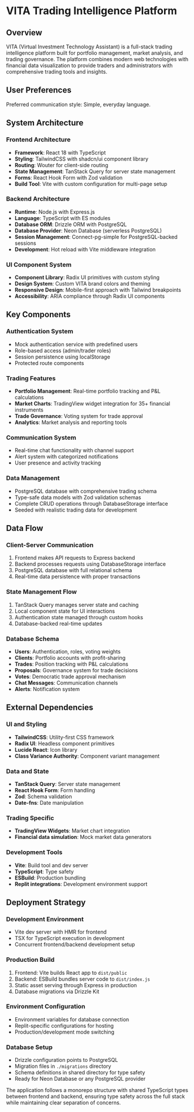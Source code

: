 # VITA Trading Intelligence Platform

## Overview

VITA (Virtual Investment Technology Assistant) is a full-stack trading intelligence platform built for portfolio management, market analysis, and trading governance. The platform combines modern web technologies with financial data visualization to provide traders and administrators with comprehensive trading tools and insights.

## User Preferences

Preferred communication style: Simple, everyday language.

## System Architecture

### Frontend Architecture
- **Framework**: React 18 with TypeScript
- **Styling**: TailwindCSS with shadcn/ui component library
- **Routing**: Wouter for client-side routing
- **State Management**: TanStack Query for server state management
- **Forms**: React Hook Form with Zod validation
- **Build Tool**: Vite with custom configuration for multi-page setup

### Backend Architecture
- **Runtime**: Node.js with Express.js
- **Language**: TypeScript with ES modules
- **Database ORM**: Drizzle ORM with PostgreSQL
- **Database Provider**: Neon Database (serverless PostgreSQL)
- **Session Management**: Connect-pg-simple for PostgreSQL-backed sessions
- **Development**: Hot reload with Vite middleware integration

### UI Component System
- **Component Library**: Radix UI primitives with custom styling
- **Design System**: Custom VITA brand colors and theming
- **Responsive Design**: Mobile-first approach with Tailwind breakpoints
- **Accessibility**: ARIA compliance through Radix UI components

## Key Components

### Authentication System
- Mock authentication service with predefined users
- Role-based access (admin/trader roles)
- Session persistence using localStorage
- Protected route components

### Trading Features
- **Portfolio Management**: Real-time portfolio tracking and P&L calculations
- **Market Charts**: TradingView widget integration for 35+ financial instruments
- **Trade Governance**: Voting system for trade approval
- **Analytics**: Market analysis and reporting tools

### Communication System
- Real-time chat functionality with channel support
- Alert system with categorized notifications
- User presence and activity tracking

### Data Management
- PostgreSQL database with comprehensive trading schema
- Type-safe data models with Zod validation schemas
- Complete CRUD operations through DatabaseStorage interface
- Seeded with realistic trading data for development

## Data Flow

### Client-Server Communication
1. Frontend makes API requests to Express backend
2. Backend processes requests using DatabaseStorage interface
3. PostgreSQL database with full relational schema
4. Real-time data persistence with proper transactions

### State Management Flow
1. TanStack Query manages server state and caching
2. Local component state for UI interactions
3. Authentication state managed through custom hooks
4. Database-backed real-time updates

### Database Schema
- **Users**: Authentication, roles, voting weights
- **Clients**: Portfolio accounts with profit-sharing
- **Trades**: Position tracking with P&L calculations
- **Proposals**: Governance system for trade decisions
- **Votes**: Democratic trade approval mechanism
- **Chat Messages**: Communication channels
- **Alerts**: Notification system

## External Dependencies

### UI and Styling
- **TailwindCSS**: Utility-first CSS framework
- **Radix UI**: Headless component primitives
- **Lucide React**: Icon library
- **Class Variance Authority**: Component variant management

### Data and State
- **TanStack Query**: Server state management
- **React Hook Form**: Form handling
- **Zod**: Schema validation
- **Date-fns**: Date manipulation

### Trading Specific
- **TradingView Widgets**: Market chart integration
- **Financial data simulation**: Mock market data generators

### Development Tools
- **Vite**: Build tool and dev server
- **TypeScript**: Type safety
- **ESBuild**: Production bundling
- **Replit integrations**: Development environment support

## Deployment Strategy

### Development Environment
- Vite dev server with HMR for frontend
- TSX for TypeScript execution in development
- Concurrent frontend/backend development setup

### Production Build
1. Frontend: Vite builds React app to `dist/public`
2. Backend: ESBuild bundles server code to `dist/index.js`
3. Static asset serving through Express in production
4. Database migrations via Drizzle Kit

### Environment Configuration
- Environment variables for database connection
- Replit-specific configurations for hosting
- Production/development mode switching

### Database Setup
- Drizzle configuration points to PostgreSQL
- Migration files in `./migrations` directory
- Schema definitions in shared directory for type safety
- Ready for Neon Database or any PostgreSQL provider

The application follows a monorepo structure with shared TypeScript types between frontend and backend, ensuring type safety across the full stack while maintaining clear separation of concerns.